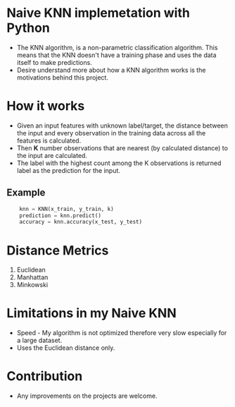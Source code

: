 # Naive KNN implemetation with Python

* The KNN algorithm, is a non-parametric classification algorithm.
This means that the KNN doesn't have a training phase and uses the data itself to make predictions.
* Desire understand more about how a KNN algorithm works is the motivations behind this project.

# How it works

* Given an input features with unknown label/target, the distance between the input and every observation in the training data across all the features is calculated.
* Then **K** number observations that are nearest (by calculated distance) to the input are calculated.
* The label with the highest count among the K observations is returned label as the prediction for the input.

## Example

```python
    knn = KNN(x_train, y_train, k)
    prediction = knn.predict()
    accuracy = knn.accuracy(x_test, y_test)
```

# Distance Metrics

1. Euclidean
2. Manhattan
3. Minkowski

# Limitations in my Naive KNN

* Speed - My algorithm is not optimized therefore very slow especially for a large dataset.
* Uses the Euclidean distance only.

# Contribution

* Any improvements on the projects are welcome.
